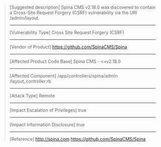 > [Suggested description]
> Spina CMS v2.18.0 was discovered to contain a Cross-Site Request
> Forgery (CSRF) vulnerability via the URI /admin/layout.
>
> ------------------------------------------
>
> [Vulnerability Type]
> Cross Site Request Forgery (CSRF)
>
> ------------------------------------------
>
> [Vendor of Product]
> https://github.com/SpinaCMS/Spina
>
> ------------------------------------------
>
> [Affected Product Code Base]
> Spina CMS - <=v2.18.0
>
> ------------------------------------------
>
> [Affected Component]
> /app/controllers/spina/admin
> /layout_controller.rb
>
> ------------------------------------------
>
> [Attack Type]
> Remote
>
> ------------------------------------------
>
> [Impact Escalation of Privileges]
> true
>
> ------------------------------------------
>
> [Impact Information Disclosure]
> true
>
> ------------------------------------------
>
> [Reference]
> http://spina.com
> https://github.com/SpinaCMS/Spina
